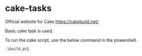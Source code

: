 # cake-tasks

Official website for Cake
https://cakebuild.net/

Basic cake task is used.

To run the cake script, use the below command in the powershell.
```
.\build.ps1
```